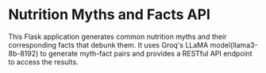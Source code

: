 # Nutrition Myths and Facts API
This Flask application generates common nutrition myths and their corresponding facts that debunk them. It uses Groq's LLaMA model(llama3-8b-8192) to generate myth-fact pairs and provides a RESTful API endpoint to access the results.
